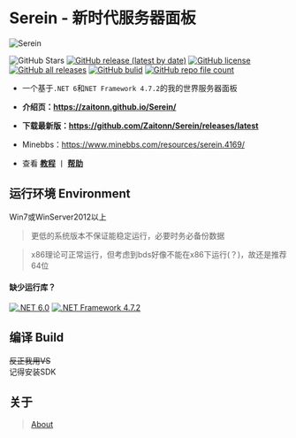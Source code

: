 # Serein - 新时代服务器面板
![Serein](https://socialify.git.ci/Zaitonn/Serein/image?description=1&font=KoHo&logo=https%3A%2F%2Fzaitonn.github.io%2FSerein%2FSerein.png&name=1&owner=1&pattern=Circuit%20Board&theme=Light)


![GitHub Stars](https://img.shields.io/github/stars/Zaitonn/Serein?style=for-the-badge&color=red)
[![GitHub release (latest by date)](https://img.shields.io/github/v/release/Zaitonn/Serein?style=for-the-badge&color=orange)](https://github.com/Zaitonn/Serein/releases/latest)
[![GitHub license](https://img.shields.io/github/license/zaitonn/Serein?color=yellow&style=for-the-badge)](https://github.com/Zaitonn/Serein/blob/main/LICENSE)
[![GitHub all releases](https://img.shields.io/github/downloads/Zaitonn/Serein/total?style=for-the-badge)](https://github.com/Zaitonn/Serein/releases/latest)
[![GitHub bulid](https://img.shields.io/github/workflow/status/Zaitonn/Serein/Build/main?style=for-the-badge)](https://github.com/Zaitonn/Serein/actions/workflows/Build.yml)
[![GitHub repo file count](https://img.shields.io/github/languages/code-size/Zaitonn/Serein?style=for-the-badge)](https://github.com/Zaitonn/Serein)



- 一个基于`.NET 6`和`NET Framework 4.7.2`的我的世界服务器面板  
- **介绍页：https://zaitonn.github.io/Serein/**

- **下载最新版：https://github.com/Zaitonn/Serein/releases/latest**
- Minebbs：https://www.minebbs.com/resources/serein.4169/
- 查看 **[教程](docs/Tutorial.md)** 丨 __[帮助](docs/Help.md)__


  

## 运行环境 Environment
Win7或WinServer2012以上

> 更低的系统版本不保证能稳定运行，必要时务必备份数据
  
> x86理论可正常运行，但考虑到bds好像不能在x86下运行(？)，故还是推荐64位

#### 缺少运行库？
[![.NET 6.0](https://img.shields.io/badge/.NET-6.0-orange?style=for-the-badge)](https://dotnet.microsoft.com/download/dotnet/6.0/runtime/desktop/x64)
[![.NET Framework 4.7.2](https://img.shields.io/badge/.NET%20Framework-4.7.2-blue?style=for-the-badge)](https://dotnet.microsoft.com/zh-cn/download/dotnet-framework/net472)

## 编译 Build
~~反正我用VS~~  
记得安装SDK

## 关于
> [About](https://zaitonn.github.io/Serein/About.html)
